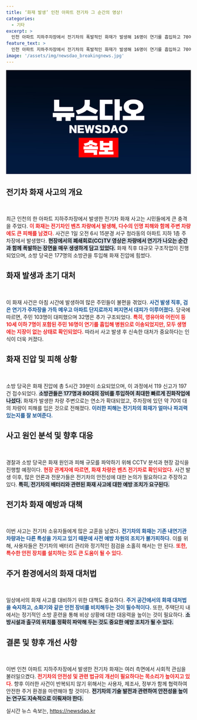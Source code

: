 ```yaml
---
title: ‘화재 발생’ 인천 아파트 전기차 그 순간의 영상!
categories:
  - 기타
excerpt: >
  인천 아파트 지하주차장에서 전기차의 폭발적인 화재가 발생해 16명이 연기를 흡입하고 70여 대의 차량이 피해를 입었습니다. 5시간 만에 불길이 잡혔고, 소방당국은 정확한 원인 조사에 나섭니다.
feature_text: >
  인천 아파트 지하주차장에서 전기차의 폭발적인 화재가 발생해 16명이 연기를 흡입하고 70여 대의 차량이 피해를 입었습니다. 5시간 만에 불길이 잡혔고, 소방당국은 정확한 원인 조사에 나섭니다.
image: '/assets/img/newsdao_breakingnews.jpg'
---
```


<p><img src="/assets/img/newsdao_breakingnews.jpg" alt="ranknews 속보" /></p>

<h2 data-ke-size="size26">전기차 화재 사고의 개요</h2>

<p data-ke-size="size16">&nbsp;</p>

<p>최근 인천의 한 아파트 지하주차장에서 발생한 전기차 화재 사고는 시민들에게 큰 충격을 주었다. <b><span style="color: #ee2323;">이 화재는 전기차인 벤츠 차량에서 발생해, 다수의 인명 피해와 함께 주변 차량에도 큰 피해를 남겼다.</span></b> 사건은 1일 오전 6시 15분경 서구 청라동의 아파트 지하 1층 주차장에서 발생했다. <b><span style="background-color: #21538527;">현장에서의 폐쇄회로(CC)TV 영상은 차량에서 연기가 나오는 순간과 함께 폭발하는 장면을 매우 생생하게 담고 있었다.</span></b> 화재 직후 대규모 구조작업이 진행되었으며, 소방 당국은 177명의 소방관을 투입해 화재 진압에 힘썼다.</p>

<h2 data-ke-size="size26">화재 발생과 초기 대처</h2>

<p data-ke-size="size16">&nbsp;</p>

<p>이 화재 사건은 아침 시간에 발생하여 많은 주민들이 불편을 겪었다. <b><span style="color: #1a5490;">사건 발생 직후, 검은 연기가 주차장을 가득 메우고 아파트 단지로까지 퍼지면서 대피가 이루어졌다.</span></b> 당국에 따르면, 주민 103명이 대피했으며 32명은 추가 구조되었다. <b><span style="color: #ee2323;">특히, 영유아와 어린이 등 10세 이하 7명이 포함된 주민 16명이 연기를 흡입해 병원으로 이송되었지만, 모두 생명에는 지장이 없는 상태로 확인되었다.</span></b> 따라서 사고 발생 후 신속한 대처가 중요하다는 인식이 더욱 커졌다.</p>

<h2 data-ke-size="size26">화재 진압 및 피해 상황</h2>

<p data-ke-size="size16">&nbsp;</p>

<p>소방 당국은 화재 진압에 총 5시간 39분이 소요되었으며, 이 과정에서 119 신고가 197건 접수되었다. <b><span style="background-color: #21538527;">소방관들은 177명과 80대의 장비를 투입하여 최대한 빠르게 진화작업에 나섰다.</span></b> 화재가 발생한 차량 주변으로는 연소가 확대되었고, 주차장에 있던 약 70여 대의 차량이 피해를 입은 것으로 전해졌다. <b><span style="color: #1a5490;">이러한 피해는 전기차의 화재가 얼마나 파괴력 있는지를 잘 보여준다.</span></b></p>

<h2 data-ke-size="size26">사고 원인 분석 및 향후 대응</h2>

<p data-ke-size="size16">&nbsp;</p>

<p>경찰과 소방 당국은 화재 원인과 피해 규모를 파악하기 위해 CCTV 분석과 현장 감식을 진행할 예정이다. <b><span style="color: #ee2323;">현장 관계자에 따르면, 화재 차량은 벤츠 전기차로 확인되었다.</span></b> 사건 발생 이후, 많은 언론과 전문가들은 전기차의 안전성에 대한 논의가 필요하다고 주장하고 있다. <b><span style="background-color: #21538527;">특히, 전기차의 배터리와 관련된 화재 사고에 대한 예방 조치가 요구된다.</span></b></p>

<h2 data-ke-size="size26">전기차 화재 예방과 대책</h2>

<p data-ke-size="size16">&nbsp;</p>

<p>이번 사고는 전기차 소유자들에게 많은 교훈을 남겼다. <b><span style="color: #1a5490;">전기차의 화재는 기존 내연기관 차량과는 다른 특성을 가지고 있기 때문에 사전 예방 차원의 조치가 불가피하다.</span></b> 이를 위해, 사용자들은 전기차의 배터리 관리와 정기적인 점검을 소홀히 해서는 안 된다. <b><span style="color: #ee2323;">또한, 특수한 안전 장치를 설치하는 것도 큰 도움이 될 수 있다.</span></b></p>

<h2 data-ke-size="size26">주거 환경에서의 화재 대처법</h2>

<p data-ke-size="size16">&nbsp;</p>

<p>일상에서의 화재 사고를 대비하기 위한 대책도 중요하다. <b><span style="color: #1a5490;">주거 공간에서의 화재 대처법을 숙지하고, 소화기와 같은 안전 장비를 비치해두는 것이 필수적이다.</span></b> 또한, 주택단지 내에서는 정기적인 소방 훈련을 통해 비상 상황에 대한 대응력을 높이는 것이 필요하다. <b><span style="background-color: #21538527;">소방시설과 출구의 위치를 정확히 파악해 두는 것도 중요한 예방 조치가 될 수 있다.</span></b></p>

<h2 data-ke-size="size26">결론 및 향후 개선 사항</h2>

<p data-ke-size="size16">&nbsp;</p>

<p>이번 인천 아파트 지하주차장에서 발생한 전기차 화재는 여러 측면에서 사회적 관심을 불러일으켰다. <b><span style="color: #ee2323;">전기차의 안전성 및 관련 법규의 개선이 필요하다는 목소리가 높아지고 있다.</span></b> 향후 이러한 사건이 반복되지 않기 위해서는 사용자, 제조사, 정부가 함께 협력하여 안전한 주거 환경을 마련해야 할 것이다. <b><span style="background-color: #21538527;">전기차의 기술 발전과 관련하여 안전성을 높이는 연구도 지속적으로 이뤄져야 한다.</span></b></p>
실시간 뉴스 속보는, <a href="https://newsdao.kr" rel="dofollow">https://newsdao.kr</a>


